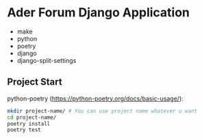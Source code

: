 # Ader Forum Django Application 

- make
- python
- poetry
- django
- django-split-settings

## Project Start
python-poetry (https://python-poetry.org/docs/basic-usage/):
```sh
mkdir project-name/ # You can use project name whatever u want
cd project-name/
poetry install
poetry test 
```
